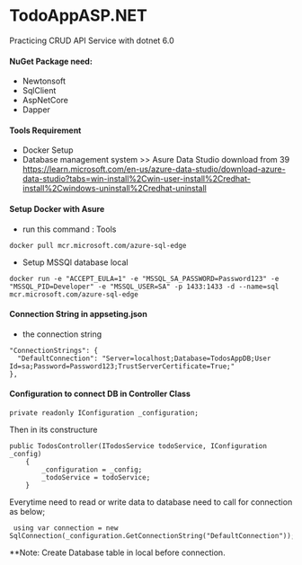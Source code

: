 # TodoAppASP.NET
Practicing CRUD API Service with dotnet 6.0

#### NuGet Package need:
- Newtonsoft
- SqlClient
- AspNetCore
- Dapper

#### Tools Requirement
- Docker Setup
- Database management system >> Asure Data Studio
  download from 39
https://learn.microsoft.com/en-us/azure-data-studio/download-azure-data-studio?tabs=win-install%2Cwin-user-install%2Credhat-install%2Cwindows-uninstall%2Credhat-uninstall

#### Setup Docker with Asure
- run this command : Tools
```
docker pull mcr.microsoft.com/azure-sql-edge
```

- Setup MSSQl database local
```
docker run -e "ACCEPT_EULA=1" -e "MSSQL_SA_PASSWORD=Password123" -e "MSSQL_PID=Developer" -e "MSSQL_USER=SA" -p 1433:1433 -d --name=sql mcr.microsoft.com/azure-sql-edge
```

#### Connection String in appseting.json
- the connection string
```
"ConnectionStrings": {
  "DefaultConnection": "Server=localhost;Database=TodosAppDB;User Id=sa;Password=Password123;TrustServerCertificate=True;"
},
```

#### Configuration to connect DB in Controller Class
```
private readonly IConfiguration _configuration;
```
Then in its constructure
```
public TodosController(ITodosService todoService, IConfiguration _config)
    {
        _configuration = _config;
        _todoService = todoService;
    }
```

Everytime need to read or write data to database need to call for connection as below;
```
 using var connection = new SqlConnection(_configuration.GetConnectionString("DefaultConnection"));
```

**Note: Create Database table in local before connection.
